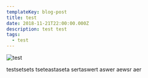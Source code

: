 ```yaml
---
templateKey: blog-post
title: test
date: 2018-11-21T22:00:00.000Z
description: test test
tags:
  - test
---
```

![test](/img/chemex.jpg)

testsetsets tseteastaseta sertaswert aswer aewsr aer
